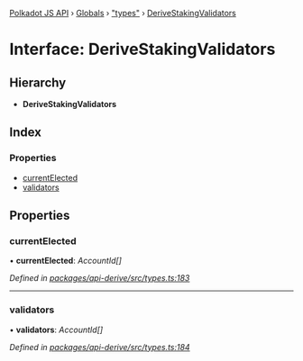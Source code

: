 [Polkadot JS API](../README.md) › [Globals](../globals.md) › ["types"](../modules/_types_.md) › [DeriveStakingValidators](_types_.derivestakingvalidators.md)

# Interface: DeriveStakingValidators

## Hierarchy

* **DeriveStakingValidators**

## Index

### Properties

* [currentElected](_types_.derivestakingvalidators.md#currentelected)
* [validators](_types_.derivestakingvalidators.md#validators)

## Properties

###  currentElected

• **currentElected**: *AccountId[]*

*Defined in [packages/api-derive/src/types.ts:183](https://github.com/polkadot-js/api/blob/da8ff51615/packages/api-derive/src/types.ts#L183)*

___

###  validators

• **validators**: *AccountId[]*

*Defined in [packages/api-derive/src/types.ts:184](https://github.com/polkadot-js/api/blob/da8ff51615/packages/api-derive/src/types.ts#L184)*
